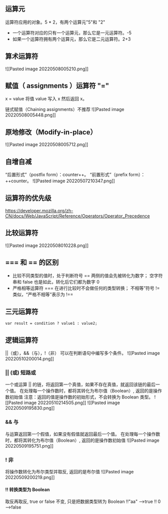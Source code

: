 ## 运算元
运算符应用的对象。5 * 2，有两个运算元"5"和 "2"
- 一个运算符对应的只有一个运算元，那么它是一元运算符。-5
- 如果一个运算符拥有两个运算元，那么它是二元运算符。2+3

## 算术运算符
![[Pasted image 20220508005210.png]]

## 赋值（ assignments ）运算符 "="
x = value 将值 value 写入 x 然后返回 x。

链式赋值（Chaining assignments）不推荐
![[Pasted image 20220508005448.png]]

## 原地修改（Modify-in-place）
![[Pasted image 20220508005712.png]]


## 自增自减
“后置形式”（postfix form）：counter++。
“前置形式”（prefix form）：++counter。
![[Pasted image 20220507210347.png]]

## 运算符的优先级
 https://developer.mozilla.org/zh-CN/docs/Web/JavaScript/Reference/Operators/Operator_Precedence

## 比较运算符
![[Pasted image 20220508010228.png]]

## === 和 == 的区别
- 比较不同类型的值时，处于判断符号 == 两侧的值会先被转化为数字；
空字符串和 false 也是如此，转化后它们都为数字 0
-  严格相等运算符 === 在进行比较时不会做任何的类型转换；
不相等”符号 != 类似，“严格不相等”表示为 !==

## 三元运算符
`var result = condition ? value1 : value2;`

## 逻辑运算符   
||（或），&&（与），!（非）
可以在判断语句中编写多个条件。
![[Pasted image 20220510200014.png]]

### ||  (或)  短路或
一个或运算 || 的链，将返回第一个真值，如果不存在真值，就返回该链的最后一个值。
在处理每一个操作数时，都将其转化为布尔值（Boolean）, 返回的是操作数初始值
注意：返回的值是操作数的初始形式，不会转换为 Boolean 类型。
![[Pasted image 20220510214505.png]]
![[Pasted image 20220509195830.png]]
### && 与
与运算返回第一个假值，如果没有假值就返回最后一个值。
在处理每一个操作数时，都将其转化为布尔值（Boolean）, 返回的是操作数初始值
![[Pasted image 20220509195751.png]]
### ! 非
将操作数转化为布尔类型并取反, 返回的是布尔值
![[Pasted image 20220509200219.png]]

#### !! 转换类型为 Boolean
取反再取反, true or false 不变, 只是把数据类型转为 Boolean
!!"aa" -->true
!! 0  -->false